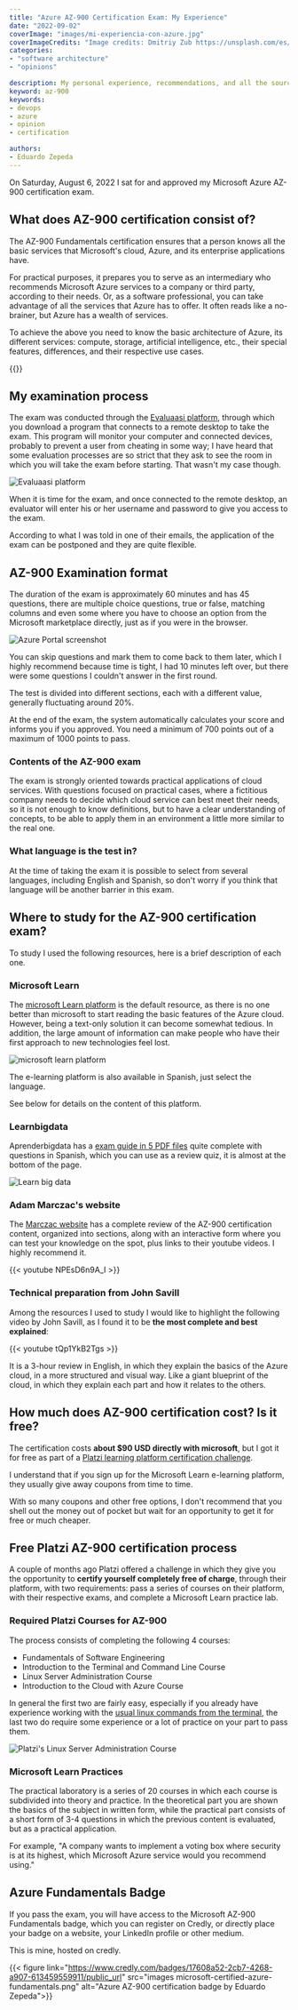 ```yaml
---
title: "Azure AZ-900 Certification Exam: My Experience"
date: "2022-09-02"
coverImage: "images/mi-experiencia-con-azure.jpg"
coverImageCredits: "Image credits: Dmitriy Zub https://unsplash.com/es/@dimitryzub"
categories:
- "software architecture"
- "opinions"

description: My personal experience, recommendations, and all the sources that I studied to pass the Microsoft Azure AZ-900 Fundamentals certification exam, AZ 900 certification cost 
keyword: az-900
keywords:
- devops
- azure
- opinion
- certification

authors:
- Eduardo Zepeda
---
```


On Saturday, August 6, 2022 I sat for and approved my Microsoft Azure AZ-900 certification exam.

## What does AZ-900 certification consist of?

The AZ-900 Fundamentals certification ensures that a person knows all the basic services that Microsoft's cloud, Azure, and its enterprise applications have.

For practical purposes, it prepares you to serve as an intermediary who recommends Microsoft Azure services to a company or third party, according to their needs. Or, as a software professional, you can take advantage of all the services that Azure has to offer. It often reads like a no-brainer, but Azure has a wealth of services.

To achieve the above you need to know the basic architecture of Azure, its different services: compute, storage, artificial intelligence, etc., their special features, differences, and their respective use cases.

{{<ad>}}

## My examination process

The exam was conducted through the [Evaluaasi platform](https://www.evaluaasi.com/), through which you download a program that connects to a remote desktop to take the exam. This program will monitor your computer and connected devices, probably to prevent a user from cheating in some way; I have heard that some evaluation processes are so strict that they ask to see the room in which you will take the exam before starting. That wasn't my case though.

![Evaluaasi platform](images/evaluaasi-plataforma.jpg "Evaluaasi platform home screen")

When it is time for the exam, and once connected to the remote desktop, an evaluator will enter his or her username and password to give you access to the exam.

According to what I was told in one of their emails, the application of the exam can be postponed and they are quite flexible.

## AZ-900 Examination format

The duration of the exam is approximately 60 minutes and has 45 questions, there are multiple choice questions, true or false, matching columns and even some where you have to choose an option from the Microsoft marketplace directly, just as if you were in the browser.

![Azure Portal screenshot](images/portal-azure.png "Azure Portal")

You can skip questions and mark them to come back to them later, which I highly recommend because time is tight, I had 10 minutes left over, but there were some questions I couldn't answer in the first round.

The test is divided into different sections, each with a different value, generally fluctuating around 20%.

At the end of the exam, the system automatically calculates your score and informs you if you approved. You need a minimum of 700 points out of a maximum of 1000 points to pass.

### Contents of the AZ-900 exam

The exam is strongly oriented towards practical applications of cloud services. With questions focused on practical cases, where a fictitious company needs to decide which cloud service can best meet their needs, so it is not enough to know definitions, but to have a clear understanding of concepts, to be able to apply them in an environment a little more similar to the real one.

### What language is the test in?

At the time of taking the exam it is possible to select from several languages, including English and Spanish, so don't worry if you think that language will be another barrier in this exam.

## Where to study for the AZ-900 certification exam?

To study I used the following resources, here is a brief description of each one.

### Microsoft Learn

The [microsoft Learn platform](https://docs.microsoft.com/en-us/learn/) is the default resource, as there is no one better than microsoft to start reading the basic features of the Azure cloud. However, being a text-only solution it can become somewhat tedious. In addition, the large amount of information can make people who have their first approach to new technologies feel lost.

![microsoft learn platform](images/plataforma-microsoft-learn.jpg "microsoft learning platform")

The e-learning platform is also available in Spanish, just select the language.

See below for details on the content of this platform.

### Learnbigdata

Aprenderbigdata has a [exam guide in 5 PDF files](https://aprenderbigdata.com/az-900-azure-fundamentals/) quite complete with questions in Spanish, which you can use as a review quiz, it is almost at the bottom of the page.

![Learn big data](images/aprender-big-data.jpg)

### Adam Marczac's website

The [Marczac website](https://marczak.io/az-900/) has a complete review of the AZ-900 certification content, organized into sections, along with an interactive form where you can test your knowledge on the spot, plus links to their youtube videos. I highly recommend it.

{{< youtube NPEsD6n9A_I >}}

### Technical preparation from John Savill

Among the resources I used to study I would like to highlight the following video by John Savill, as I found it to be **the most complete and best explained**:

{{< youtube tQp1YkB2Tgs >}}

It is a 3-hour review in English, in which they explain the basics of the Azure cloud, in a more structured and visual way. Like a giant blueprint of the cloud, in which they explain each part and how it relates to the others.

## How much does AZ-900 certification cost? Is it free?

The certification costs **about $90 USD directly with microsoft**, but I got it for free as part of a [Platzi learning platform certification challenge](https://platzi.com/r/eduardo-zepeda).

I understand that if you sign up for the Microsoft Learn e-learning platform, they usually give away coupons from time to time.

With so many coupons and other free options, I don't recommend that you shell out the money out of pocket but wait for an opportunity to get it for free or much cheaper.

## Free Platzi AZ-900 certification process

A couple of months ago Platzi offered a challenge in which they give you the opportunity to **certify yourself completely free of charge**, through their platform, with two requirements: pass a series of courses on their platform, with their respective exams, and complete a Microsoft Learn practice lab.

### Required Platzi Courses for AZ-900

The process consists of completing the following 4 courses:

* Fundamentals of Software Engineering
* Introduction to the Terminal and Command Line Course
* Linux Server Administration Course
* Introduction to the Cloud with Azure Course

In general the first two are fairly easy, especially if you already have experience working with the [usual linux commands from the terminal](/en/linux-basic-commands-grep-ls-cd-cat-cp-rm-scp//), the last two do require some experience or a lot of practice on your part to pass them.

![Platzi's Linux Server Administration Course](images/administracion-servidores-linux.jpg "Linux Server Administration Course")

### Microsoft Learn Practices

The practical laboratory is a series of 20 courses in which each course is subdivided into theory and practice. In the theoretical part you are shown the basics of the subject in written form, while the practical part consists of a short form of 3-4 questions in which the previous content is evaluated, but as a practical application.

For example, "A company wants to implement a voting box where security is at its highest, which Microsoft Azure service would you recommend using."

## Azure Fundamentals Badge

If you pass the exam, you will have access to the Microsoft AZ-900 Fundamentals badge, which you can register on Credly, or directly place your badge on a website, your LinkedIn profile or other medium.

This is mine, hosted on credly.

{{< figure link="https://www.credly.com/badges/17608a52-2cb7-4268-a907-613459559911/public_url" src="images microsoft-certified-azure-fundamentals.png" alt="Azure AZ-900 certification badge by Eduardo Zepeda">}}